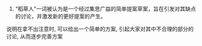 
1. “稻草人”一词被认为是一个经过集思广益的简单提案草案，旨在引发对其缺点的讨论，并激发新的更好提案的产生。

说明在拿不出注意时, 可以给出一个简单的方案, 引起大家对其中不合理的部分的讨论, 从而逐步完善方案